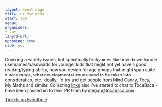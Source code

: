 ```yaml
---
layout: event-page
title: UX for Kids
start: 7pm
venue: 
organisers: 
- Jay
lanyrd-url: 
upcoming: true
stub: yes
---
```


Covering a variety issues, but specifically tricky ones like how do we handle usernames/passwords 
for younger kids that might not yet have a good reading/typing ability, how you design for age 
groups that might span quite a wide range, what developmental issues need to be taken into consideration, 
etc. Ideally, I'd try and get people from Mind Candy, Toca, My Maths and similar. 
Collecting [links](https://pinboard.in/u:jaygooby/t:kids.ux+uxbri/ "Jays links on Pinboard") also I've started to chat to TocaBoca - 
have been passed on to their PR team by megan@tocaboca.com

[Tickets on Eventbrite](https://www.eventbrite.co.uk/e/ux-for-kids-tickets-15454086589) 
